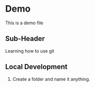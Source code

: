 # Demo

This is a demo file

## Sub-Header

Learning how to use git

## Local Development

1. Create a folder and name it anything.
